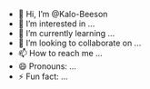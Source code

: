 - 👋 Hi, I’m @Kalo-Beeson
- 👀 I’m interested in ...
- 🌱 I’m currently learning ...
- 💞️ I’m looking to collaborate on ...
- 📫 How to reach me ...
- 😄 Pronouns: ...
- ⚡ Fun fact: ...

<!---
Kalo-Beeson/Kalo-Beeson is a ✨ special ✨ repository because its `README.md` (this file) appears on your GitHub profile.
You can click the Preview link to take a look at your changes.
--->
